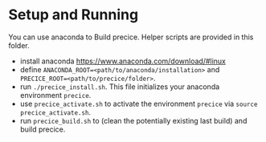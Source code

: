 # Setup and Running

You can use anaconda to Build precice. Helper scripts are provided in this folder.

* install anaconda https://www.anaconda.com/download/#linux
* define ```ANACONDA_ROOT=<path/to/anaconda/installation>``` and ```PRECICE_ROOT=<path/to/precice/folder>```.
* run ```./precice_install.sh```. This file initializes your anaconda environment ```precice```.
* use ```precice_activate.sh``` to activate the environment ```precice``` via ```source precice_activate.sh```.
* run ```precice_build.sh``` to (clean the potentially existing last build) and build precice.
